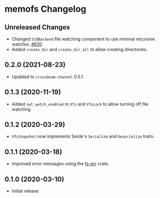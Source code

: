 # memofs Changelog

## Unreleased Changes
* Changed `StdBackend` file watching component to use minimal recursive watches. [#830]
* Added `create_dir` and `create_dir_all` to allow creating directories.

[#830]: https://github.com/rojo-rbx/rojo/pull/830

## 0.2.0 (2021-08-23)
* Updated to `crossbeam-channel` 0.5.1.

## 0.1.3 (2020-11-19)
* Added `set_watch_enabled` to `Vfs` and `VfsLock` to allow turning off file watching.

## 0.1.2 (2020-03-29)
* `VfsSnapshot` now implements Serde's `Serialize` and `Deserialize` traits.

## 0.1.1 (2020-03-18)
* Improved error messages using the [fs-err](https://crates.io/crates/fs-err) crate.

## 0.1.0 (2020-03-10)
* Initial release
